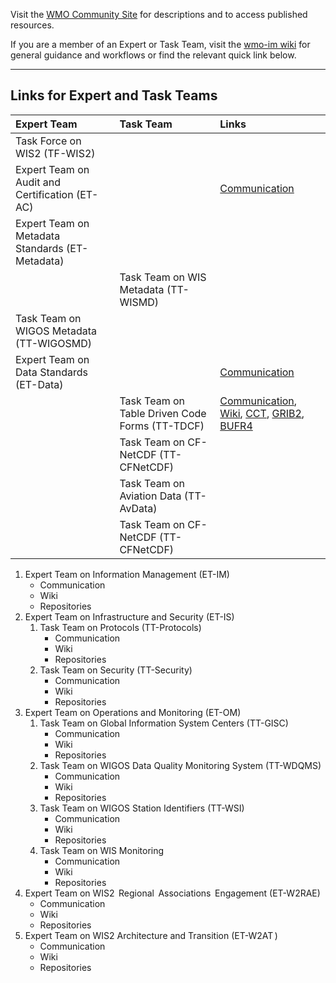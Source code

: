 Visit the [WMO Community Site](https://community.wmo.int/activity-areas/wmo-information-system-wis) for descriptions and to access published resources. 

If you are a member of an Expert or Task Team, visit the [wmo-im wiki](https://github.com/wmo-im/wmo-im.github.io/wiki) for general guidance and workflows or find the relevant quick link below. 

---
## Links for Expert and Task Teams

| Expert Team   | Task Team    | Links |
|:------------- |:-------------|:----- |
| Task Force on WIS2 (TF-WIS2)      |  |  |
| Expert Team on Audit and Certification (ET-AC)      |       |[Communication](https://github.com/orgs/wmo-im/teams/et-ac) |
| Expert Team on Metadata Standards (ET-Metadata) |       |     |
|  | Task Team on WIS Metadata (TT-WISMD)      |     |
| Task Team on WIGOS Metadata (TT-WIGOSMD) |       |     |
| Expert Team on Data Standards (ET-Data) |       |    [Communication](https://github.com/orgs/wmo-im/teams/et-data) |
|  | Task Team on Table Driven Code Forms (TT-TDCF)      | [Communication](https://github.com/orgs/wmo-im/teams/tt-tdcf), [Wiki](https://github.com/wmo-im/CCT/wiki), [CCT](https://github.com/wmo-im/CCT), [GRIB2](https://github.com/wmo-im/GRIB2), [BUFR4](https://github.com/wmo-im/BUFR4) |
| | Task Team on CF-NetCDF (TT-CFNetCDF)      |     |
| | Task Team on Aviation Data (TT-AvData)      |     |
| | Task Team on CF-NetCDF (TT-CFNetCDF)      |     |

1. Expert Team on Information Management (ET-IM)
    * Communication
    * Wiki
    * Repositories
1. Expert Team on Infrastructure and Security (ET-IS)
    1. Task Team on Protocols (TT-Protocols)
       * Communication
       * Wiki
       * Repositories
    1. Task Team on Security (TT-Security)
       * Communication
       * Wiki
       * Repositories
1. Expert Team on Operations and Monitoring (ET-OM)
    1. Task Team on Global Information System Centers (TT-GISC)
       * Communication
       * Wiki
       * Repositories
    1. Task Team on WIGOS Data Quality Monitoring System (TT-WDQMS)
       * Communication
       * Wiki
       * Repositories
    1. Task Team on WIGOS Station Identifiers (TT-WSI)
       * Communication
       * Wiki
       * Repositories
    1. Task Team on WIS Monitoring
       * Communication
       * Wiki
       * Repositories
1. Expert Team on WIS2  Regional  Associations  Engagement (ET-W2RAE)
    * Communication
    * Wiki
    * Repositories
1. Expert Team on WIS2 Architecture and Transition (ET-W2AT )
    * Communication
    * Wiki
    * Repositories
